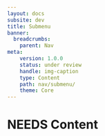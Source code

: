 ```yaml
---
layout: docs
subsite: dev
title: Submenu
banner:
  breadcrumbs:
    parent: Nav
meta:
    version: 1.0.0
    status: under review
    handle: img-caption
    type: Content
    path: nav/submenu/
    theme: Core
---
```

# NEEDS Content

